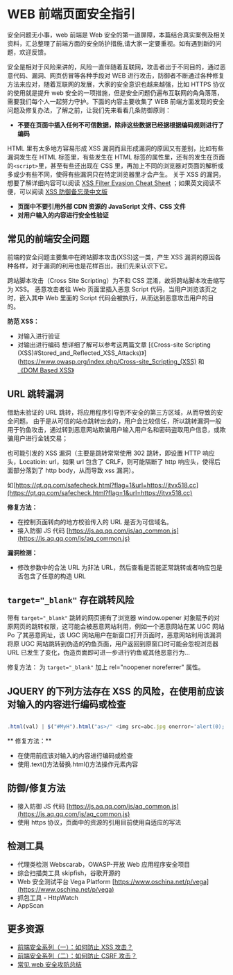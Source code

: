 # WEB 前端页面安全指引

安全问题无小事，web 前端是 Web 安全的第一道屏障，本篇结合真实案例及相关资料，汇总整理了前端方面的安全防护措施,请大家一定要重视。如有遇到新的问题，欢迎反馈。

安全是相对于风险来讲的，风险一直伴随着互联网，攻击者出于不同目的，通过恶意代码、漏洞、网页仿冒等各种手段对 WEB 进行攻击，防御者不断通过各种修复方法来应对，随着互联网的发展，大家的安全意识也越来越强，比如 HTTPS 协议的使用就是提升 web 安全的一项措施，但是安全问题仍遍布互联网的角角落落，需要我们每个人一起努力守护。下面的内容主要收集了 WEB 前端方面发现的安全问题及修复办法，了解之前，让我们先来看看几条防御原则：

- **不要在页面中插入任何不可信数据，除非这些数据已经据根据编码规则进行了编码**

HTML 里有太多地方容易形成 XSS 漏洞而且形成漏洞的原因又有差别，比如有些漏洞发生在 HTML 标签里，有些发生在 HTML 标签的属性里，还有的发生在页面的`<script>`里，甚至有些还出现在 CSS 里，再加上不同的浏览器对页面的解析或多或少有些不同，使得有些漏洞只在特定浏览器里才会产生。
关于 XSS 的漏洞，想要了解详细内容可以阅读 [XSS Filter Evasion Cheat Sheet](https://www.owasp.org/index.php/XSS_Filter_Evasion_Cheat_Sheet) ；如果英文阅读不便，可以阅读 [XSS 防御备忘录中文版](https://www.zybuluo.com/laodao/note/9592)

- **页面中不要引用外部 CDN 资源的 JavaScript 文件、CSS 文件**
- **对用户输入的内容进行安全性验证**

## 常见的前端安全问题

前端的安全问题主要集中在跨站脚本攻击(XSS)这一类，产生 XSS 漏洞的原因各种各样，对于漏洞的利用也是花样百出，我们先来认识下它。

跨站脚本攻击（Cross Site Scripting）为不和 CSS 混淆，故将跨站脚本攻击缩写为 XSS。
恶意攻击者往 Web 页面里插入恶意 Script 代码，当用户浏览该页之时，嵌入其中 Web 里面的 Script 代码会被执行，从而达到恶意攻击用户的目的。

**防范 XSS：**

- 对输入进行验证
- 对输出进行编码
  想详细了解可以参考这两篇文章 [《Cross-site Scripting (XSS)#Stored_and_Reflected_XSS_Attacks)》](https://www.owasp.org/index.php/Cross-site_Scripting_(XSS) 和 [《DOM Based XSS》](https://www.owasp.org/index.php/DOM_Based_XSS)

## URL 跳转漏洞

借助未验证的 URL 跳转，将应用程序引导到不安全的第三方区域，从而导致的安全问题。
由于是从可信的站点跳转出去的，用户会比较信任，所以跳转漏洞一般用于钓鱼攻击，通过转到恶意网站欺骗用户输入用户名和密码盗取用户信息，或欺骗用户进行金钱交易；

也可能引发的 XSS 漏洞（主要是跳转常常使用 302 跳转，即设置 HTTP 响应头，Locatioin: url，如果 url 包含了 CRLF，则可能隔断了 http 响应头，使得后面部分落到了 http body，从而导致 xss 漏洞）。

如[https://qt.qq.com/safecheck.html?flag=1&url=https://jtvx518.cc](https://qt.qq.com/safecheck.html?flag=1&url=https://jtvx518.cc)

**修复方法：**

- 在控制页面转向的地方校验传入的 URL 是否为可信域名。
- 接入防御 JS 代码 [https://js.aq.qq.com/js/aq_common.js](https://js.aq.qq.com/js/aq_common.js)

**漏洞检测：**

- 修改参数中的合法 URL 为非法 URL，然后查看是否能正常跳转或者响应包是否包含了任意的构造 URL

## `target="_blank"` 存在跳转风险

带有 `target="_blank"` 跳转的网页拥有了浏览器 window.opener 对象赋予的对原网页的跳转权限，这可能会被恶意网站利用，例如一个恶意网站在某 UGC 网站 Po 了其恶意网址，该 UGC 网站用户在新窗口打开页面时，恶意网站利用该漏洞将原 UGC 网站跳转到伪造的钓鱼页面，用户返回到原窗口时可能会忽视浏览器 URL 已发生了变化，伪造页面即可进一步进行钓鱼或其他恶意行为...

修复方法： 为 `target="_blank"` 加上 rel="noopener noreferrer" 属性。

## JQUERY 的下列方法存在 XSS 的风险，在使用前应该对输入的内容进行编码或检查

```js

.html(val) | $("#MyH").html("as>/" <img src=abc.jpg onerror='alert(0);'>alert('s');"); .append(val)|$("#MyH").append("<strong>Hello</strong><script>alert(3);"); . prepend(val)|$("#MyH").prepend("<strong>Hello</strong><script>alert(3);"); . before(val)|$("#MyH").before("<strong>Hello</strong><script>alert(3);"); .replaceWith(val)|$("#MyH").replaceWith("<strong>Hello</strong><script>alert(3);"); . after(val)|$("#MyH").after("<strong>Hello</strong><script>alert(3);");


```

** 修复方法：**

- 在使用前应该对输入的内容进行编码或检查
- 使用.text()方法替换.html()方法操作元素内容

## 防御/修复方法

- 接入防御 JS 代码 [https://js.aq.qq.com/js/aq_common.js](https://js.aq.qq.com/js/aq_common.js)
- 使用 https 协议，页面中的资源的引用目前使用自适应的写法

## 检测工具

- 代理类检测 Webscarab，OWASP-开放 Web 应用程序安全项目
- 综合扫描类工具 skipfish，谷歌开源的
- Web 安全测试平台 Vega Platform [https://www.oschina.net/p/vega](https://www.oschina.net/p/vega)
- 抓包工具 - HttpWatch
- AppScan

## 更多资源

- [前端安全系列（一）：如何防止 XSS 攻击？](https://tech.meituan.com/2018/09/27/fe-security.html)
- [前端安全系列（二）：如何防止 CSRF 攻击？](https://tech.meituan.com/2018/10/11/fe-security-csrf.html)
- [常见 web 安全攻防总结](https://www.jianshu.com/p/303206ae2471)
